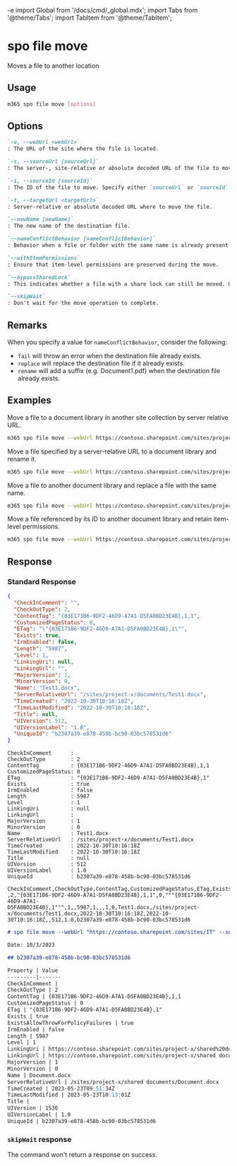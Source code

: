 -e <!-- DISCLAIMER: All secrets, passwords, and sensitive values in this document are examples only and not real credentials. -->
import Global from '/docs/cmd/_global.mdx';
import Tabs from '@theme/Tabs';
import TabItem from '@theme/TabItem';

# spo file move

Moves a file to another location

## Usage

```sh
m365 spo file move [options]
```

## Options

```md definition-list
`-u, --webUrl <webUrl>`
: The URL of the site where the file is located.

`-s, --sourceUrl [sourceUrl]`
: The server-, site-relative or absolute decoded URL of the file to move. Specify either `sourceUrl` or `sourceId` but not both.

`-i, --sourceId [sourceId]`
: The ID of the file to move. Specify either `sourceUrl` or `sourceId` but not both.

`-t, --targetUrl <targetUrl>`
: Server-relative or absolute decoded URL where to move the file.

`--newName [newName]`
: The new name of the destination file.

`--nameConflictBehavior [nameConflictBehavior]`
: Behavior when a file or folder with the same name is already present at the destination. Allowed values: `fail`, `replace`, `rename`. Defaults to `fail`.

`--withItemPermissions`
: Ensure that item-level permissions are preserved during the move.

`--bypassSharedLock`
: This indicates whether a file with a share lock can still be moved. Use this option to move a file that is locked.

`--skipWait`
: Don't wait for the move operation to complete.
```

<Global />

## Remarks

When you specify a value for `nameConflictBehavior`, consider the following:
- `fail` will throw an error when the destination file already exists.
- `replace` will replace the destination file if it already exists.
- `rename` will add a suffix (e.g. Document1.pdf) when the destination file already exists.

## Examples

Move a file to a document library in another site collection by server relative URL.

```sh
m365 spo file move --webUrl https://contoso.sharepoint.com/sites/project-x --sourceUrl "/sites/project-x/Shared Documents/sp1.pdf" --targetUrl "/sites/project-y/Archived documents"
```

Move a file specified by a server-relative URL to a document library and rename it.

```sh
m365 spo file move --webUrl https://contoso.sharepoint.com/sites/project-x --sourceUrl "/Shared Documents/sp1.pdf" --targetUrl "/sites/project-x/My Documents" --newName Report.pdf
```

Move a file to another document library and replace a file with the same name.

```sh
m365 spo file move --webUrl https://contoso.sharepoint.com/sites/project-x --sourceUrl "/Shared Documents/Report project-x.pdf" --targetUrl "/sites/project-x/My Documents" --newName Report.pdf --nameConflictBehavior replace
```

Move a file referenced by its ID to another document library and retain item-level permissions.

```sh
m365 spo file move --webUrl https://contoso.sharepoint.com/sites/project-x --sourceId b8cc341b-9c11-4f2d-aa2b-0ce9c18bcba2 --targetUrl "/sites/project-x/My Documents" --withItemPermissions
```

## Response

### Standard Response

<Tabs>
  <TabItem value="JSON">

  ```json
  {
    "CheckInComment": "",
    "CheckOutType": 2,
    "ContentTag": "{03E171B6-9DF2-46D9-A7A1-D5FA0BD23E4B},1,1",
    "CustomizedPageStatus": 0,
    "ETag": "\"{03E171B6-9DF2-46D9-A7A1-D5FA0BD23E4B},1\"",
    "Exists": true,
    "IrmEnabled": false,
    "Length": "5987",
    "Level": 1,
    "LinkingUri": null,
    "LinkingUrl": "",
    "MajorVersion": 1,
    "MinorVersion": 0,
    "Name": "Test1.docx",
    "ServerRelativeUrl": "/sites/project-x/documents/Test1.docx",
    "TimeCreated": "2022-10-30T10:16:18Z",
    "TimeLastModified": "2022-10-30T10:16:18Z",
    "Title": null,
    "UIVersion": 512,
    "UIVersionLabel": "1.0",
    "UniqueId": "b2307a39-e878-458b-bc90-03bc578531d6"
  }
  ```

  </TabItem>
  <TabItem value="Text">

  ```text
  CheckInComment      :
  CheckOutType        : 2
  ContentTag          : {03E171B6-9DF2-46D9-A7A1-D5FA0BD23E4B},1,1
  CustomizedPageStatus: 0
  ETag                : "{03E171B6-9DF2-46D9-A7A1-D5FA0BD23E4B},1"
  Exists              : true
  IrmEnabled          : false
  Length              : 5987
  Level               : 1
  LinkingUri          : null
  LinkingUrl          :
  MajorVersion        : 1
  MinorVersion        : 0
  Name                : Test1.docx
  ServerRelativeUrl   : /sites/project-x/documents/Test1.docx
  TimeCreated         : 2022-10-30T10:16:18Z
  TimeLastModified    : 2022-10-30T10:16:18Z
  Title               : null
  UIVersion           : 512
  UIVersionLabel      : 1.0
  UniqueId            : b2307a39-e878-458b-bc90-03bc578531d6
  ```

  </TabItem>
  <TabItem value="CSV">

  ```csv
  CheckInComment,CheckOutType,ContentTag,CustomizedPageStatus,ETag,Exists,IrmEnabled,Length,Level,LinkingUri,LinkingUrl,MajorVersion,MinorVersion,Name,ServerRelativeUrl,TimeCreated,TimeLastModified,Title,UIVersion,UIVersionLabel,UniqueId
  ,2,"{03E171B6-9DF2-46D9-A7A1-D5FA0BD23E4B},1,1",0,"""{03E171B6-9DF2-46D9-A7A1-D5FA0BD23E4B},1""",1,,5987,1,,,1,0,Test1.docx,/sites/project-x/documents/Test1.docx,2022-10-30T10:16:18Z,2022-10-30T10:16:18Z,,512,1.0,b2307a39-e878-458b-bc90-03bc578531d6
  ```

  </TabItem>
  <TabItem value="Markdown">

  ```md
  # spo file move --webUrl "https://contoso.sharepoint.com/sites/IT" --sourceUrl "/Shared Documents/Document.docx" --targetUrl "/sites/project-x/Shared Documents"

  Date: 10/3/2023

  ## b2307a39-e878-458b-bc90-03bc578531d6

  Property | Value
  ---------|-------
  CheckInComment |
  CheckOutType | 2
  ContentTag | {03E171B6-9DF2-46D9-A7A1-D5FA0BD23E4B},1,1
  CustomizedPageStatus | 0
  ETag | "{03E171B6-9DF2-46D9-A7A1-D5FA0BD23E4B},1"
  Exists | true
  ExistsAllowThrowForPolicyFailures | true
  IrmEnabled | false
  Length | 5987
  Level | 1
  LinkingUri | https://contoso.sharepoint.com/sites/project-x/shared%20documents/Document.docx?d=w59d4e6fcf6f94ce78bea0273cedb1a19
  LinkingUrl | https://contoso.sharepoint.com/sites/project-x/shared documents/Document.docx?d=w59d4e6fcf6f94ce78bea0273cedb1a19
  MajorVersion | 1
  MinorVersion | 0
  Name | Document.docx
  ServerRelativeUrl | /sites/project-x/shared documents/Document.docx
  TimeCreated | 2023-05-23T09:51:34Z
  TimeLastModified | 2023-05-23T10:13:01Z
  Title |
  UIVersion | 1536
  UIVersionLabel | 1.0
  UniqueId | b2307a39-e878-458b-bc90-03bc578531d6
  ```

  </TabItem>
</Tabs>

### `skipWait` response

The command won't return a response on success.
